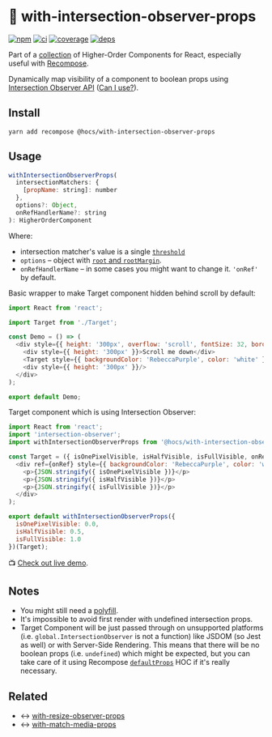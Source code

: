 # :eyes: with-intersection-observer-props

[![npm](https://img.shields.io/npm/v/@hocs/with-intersection-observer-props.svg?style=flat-square)](https://www.npmjs.com/package/@hocs/with-intersection-observer-props) [![ci](https://img.shields.io/travis/deepsweet/hocs/master.svg?style=flat-square)](https://travis-ci.org/deepsweet/hocs) [![coverage](https://img.shields.io/codecov/c/github/deepsweet/hocs/master.svg?style=flat-square)](https://codecov.io/github/deepsweet/hocs) [![deps](https://david-dm.org/deepsweet/hocs.svg?path=packages/with-intersection-observer-props&style=flat-square)](https://david-dm.org/deepsweet/hocs?path=packages/with-intersection-observer-props)

Part of a [collection](https://github.com/deepsweet/hocs) of Higher-Order Components for React, especially useful with [Recompose](https://github.com/acdlite/recompose).

Dynamically map visibility of a component to boolean props using [Intersection Observer API](https://developer.mozilla.org/en-US/docs/Web/API/Intersection_Observer_API) ([Can I use?](https://caniuse.com/#feat=intersectionobserver)).

## Install

```
yarn add recompose @hocs/with-intersection-observer-props
```

## Usage

```js
withIntersectionObserverProps(
  intersectionMatchers: {
    [propName: string]: number
  },
  options?: Object,
  onRefHandlerName?: string
): HigherOrderComponent
```

Where:
* intersection matcher's value is a single [`threshold`](https://developer.mozilla.org/en-US/docs/Web/API/Intersection_Observer_API#Thresholds)
* `options` – object with [`root` and `rootMargin`](https://developer.mozilla.org/en-US/docs/Web/API/Intersection_Observer_API#The_intersection_root_and_root_margin).
* `onRefHandlerName` – in some cases you might want to change it. `'onRef'` by default.

Basic wrapper to make Target component hidden behind scroll by default:

```js
import React from 'react';

import Target from './Target';

const Demo = () => (
  <div style={{ height: '300px', overflow: 'scroll', fontSize: 32, border: '1px solid black' }}>
    <div style={{ height: '300px' }}>Scroll me down</div>
    <Target style={{ backgroundColor: 'RebeccaPurple', color: 'white' }}/>
    <div style={{ height: '300px' }}/>
  </div>
);

export default Demo;
```

Target component which is using Intersection Observer:

```js
import React from 'react';
import 'intersection-observer';
import withIntersectionObserverProps from '@hocs/with-intersection-observer-props';

const Target = ({ isOnePixelVisible, isHalfVisible, isFullVisible, onRef }) => (
  <div ref={onRef} style={{ backgroundColor: 'RebeccaPurple', color: 'white' }}>
    <p>{JSON.stringify({ isOnePixelVisible })}</p>
    <p>{JSON.stringify({ isHalfVisible })}</p>
    <p>{JSON.stringify({ isFullVisible })}</p>
  </div>
);

export default withIntersectionObserverProps({
  isOnePixelVisible: 0.0,
  isHalfVisible: 0.5,
  isFullVisible: 1.0
})(Target);
```

:tv: [Check out live demo](https://www.webpackbin.com/bins/-KrRs9rYfAnD3M56N06H).

## Notes

* You might still need a [polyfill](https://github.com/WICG/IntersectionObserver/tree/gh-pages/polyfill).
* It's impossible to avoid first render with undefined intersection props.
* Target Component will be just passed through on unsupported platforms (i.e. `global.IntersectionObserver` is not a function) like JSDOM (so Jest as well) or with Server-Side Rendering. This means that there will be no boolean props (i.e. `undefined`) which might be expected, but you can take care of it using Recompose [`defaultProps`](https://github.com/acdlite/recompose/blob/master/docs/API.md#defaultprops) HOC if it's really necessary.

## Related

* :left_right_arrow: [with-resize-observer-props](../with-resize-observer-props)
* :left_right_arrow: [with-match-media-props](../with-match-media-props)
